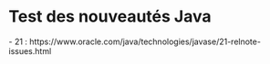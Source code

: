<h1>Test des nouveautés Java</h1>
- 21 : https://www.oracle.com/java/technologies/javase/21-relnote-issues.html
